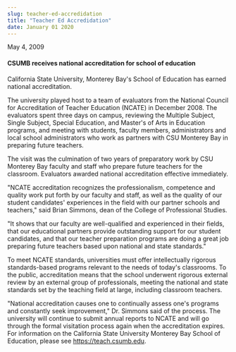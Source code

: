```yaml
---
slug: teacher-ed-accredidation
title: "Teacher Ed Accredidation"
date: January 01 2020
---
```


 
<p>May 4, 2009</p>
<h4>CSUMB receives national accreditation for school of education</h4>
<p>
  California State University, Monterey Bay's School of Education has earned
  national accreditation.
</p>
<p>
  The university played host to a team of evaluators from the National Council
  for Accreditation of Teacher Education (NCATE) in December 2008. The
  evaluators spent three days on campus, reviewing the Multiple Subject, Single
  Subject, Special Education, and Master's of Arts in Education programs, and
  meeting with students, faculty members, administrators and local school
  administrators who work as partners with CSU Monterey Bay in preparing future
  teachers.
</p>
<p>
  The visit was the culmination of two years of preparatory work by CSU Monterey
  Bay faculty and staff who prepare future teachers for the classroom.
  Evaluators awarded national accreditation effective immediately.
</p>
<p>
  "NCATE accreditation recognizes the professionalism, competence and quality
  work put forth by our faculty and staff, as well as the quality of our student
  candidates' experiences in the field with our partner schools and teachers,"
  said Brian Simmons, dean of the College of Professional Studies.
</p>
<p>
  "It shows that our faculty are well-qualified and experienced in their fields,
  that our educational partners provide outstanding support for our student
  candidates, and that our teacher preparation programs are doing a great job
  preparing future teachers based upon national and state standards."
</p>
<p>
  To meet NCATE standards, universities must offer intellectually rigorous
  standards-based programs relevant to the needs of today's classrooms. To the
  public, accreditation means that the school underwent rigorous external review
  by an external group of professionals, meeting the national and state
  standards set by the teaching field at large, including classroom teachers.
</p>
<p>
  "National accreditation causes one to continually assess one's programs and
  constantly seek improvement," Dr. Simmons said of the process. The university
  will continue to submit annual reports to NCATE and will go through the formal
  visitation process again when the accreditation expires. For information on
  the California State University Monterey Bay School of Education, please see
  <a href="https://teach.csumb.edu" title="https://teach.csumb.edu"
    >https://teach.csumb.edu</a
  >.
</p>
 
